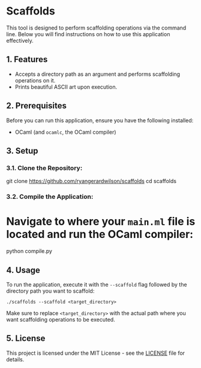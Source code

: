 # Scaffolds

This tool is designed to perform scaffolding operations via the command line. Below you will find instructions on how to use this application effectively.

## 1. Features

- Accepts a directory path as an argument and performs scaffolding operations on it.
- Prints beautiful ASCII art upon execution.

## 2. Prerequisites

Before you can run this application, ensure you have the following installed:

- OCaml (and `ocamlc`, the OCaml compiler)

## 3. Setup

### 3.1. Clone the Repository:

   git clone https://github.com/ryangerardwilson/scaffolds
   cd scaffolds

### 3.2. Compile the Application:

   # Navigate to where your `main.ml` file is located and run the OCaml compiler:
   python compile.py

## 4. Usage

To run the application, execute it with the `--scaffold` flag followed by the directory path you want to scaffold:

    ./scaffolds --scaffold <target_directory>

Make sure to replace `<target_directory>` with the actual path where you want scaffolding operations to be executed.

## 5. License

This project is licensed under the MIT License - see the [LICENSE](LICENSE) file for details.

